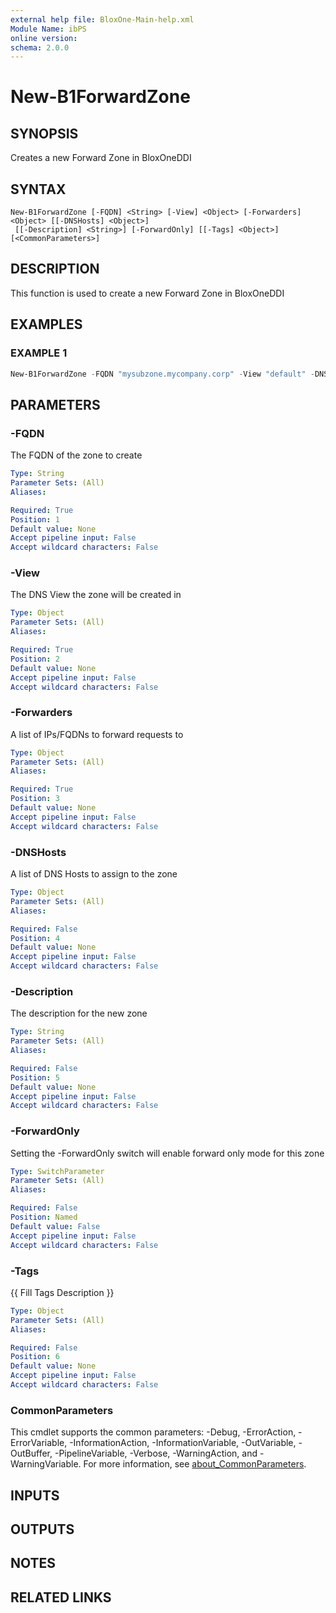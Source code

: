 ```yaml
---
external help file: BloxOne-Main-help.xml
Module Name: ibPS
online version:
schema: 2.0.0
---
```


# New-B1ForwardZone

## SYNOPSIS
Creates a new Forward Zone in BloxOneDDI

## SYNTAX

```
New-B1ForwardZone [-FQDN] <String> [-View] <Object> [-Forwarders] <Object> [[-DNSHosts] <Object>]
 [[-Description] <String>] [-ForwardOnly] [[-Tags] <Object>] [<CommonParameters>]
```

## DESCRIPTION
This function is used to create a new Forward Zone in BloxOneDDI

## EXAMPLES

### EXAMPLE 1
```powershell
New-B1ForwardZone -FQDN "mysubzone.mycompany.corp" -View "default" -DNSHosts "mybloxoneddihost1.corp.mycompany.com" -Description "My Forward Zone"
```

## PARAMETERS

### -FQDN
The FQDN of the zone to create

```yaml
Type: String
Parameter Sets: (All)
Aliases:

Required: True
Position: 1
Default value: None
Accept pipeline input: False
Accept wildcard characters: False
```

### -View
The DNS View the zone will be created in

```yaml
Type: Object
Parameter Sets: (All)
Aliases:

Required: True
Position: 2
Default value: None
Accept pipeline input: False
Accept wildcard characters: False
```

### -Forwarders
A list of IPs/FQDNs to forward requests to

```yaml
Type: Object
Parameter Sets: (All)
Aliases:

Required: True
Position: 3
Default value: None
Accept pipeline input: False
Accept wildcard characters: False
```

### -DNSHosts
A list of DNS Hosts to assign to the zone

```yaml
Type: Object
Parameter Sets: (All)
Aliases:

Required: False
Position: 4
Default value: None
Accept pipeline input: False
Accept wildcard characters: False
```

### -Description
The description for the new zone

```yaml
Type: String
Parameter Sets: (All)
Aliases:

Required: False
Position: 5
Default value: None
Accept pipeline input: False
Accept wildcard characters: False
```

### -ForwardOnly
Setting the -ForwardOnly switch will enable forward only mode for this zone

```yaml
Type: SwitchParameter
Parameter Sets: (All)
Aliases:

Required: False
Position: Named
Default value: False
Accept pipeline input: False
Accept wildcard characters: False
```

### -Tags
{{ Fill Tags Description }}

```yaml
Type: Object
Parameter Sets: (All)
Aliases:

Required: False
Position: 6
Default value: None
Accept pipeline input: False
Accept wildcard characters: False
```

### CommonParameters
This cmdlet supports the common parameters: -Debug, -ErrorAction, -ErrorVariable, -InformationAction, -InformationVariable, -OutVariable, -OutBuffer, -PipelineVariable, -Verbose, -WarningAction, and -WarningVariable. For more information, see [about_CommonParameters](http://go.microsoft.com/fwlink/?LinkID=113216).

## INPUTS

## OUTPUTS

## NOTES

## RELATED LINKS
